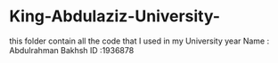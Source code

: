 # King-Abdulaziz-University-
this folder contain all the code that I used in my University year
Name :  Abdulrahman Bakhsh
ID :1936878 
